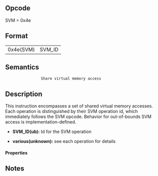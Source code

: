 <!---======================= begin_copyright_notice ============================

Copyright (c) 2019-2021 Intel Corporation

Permission is hereby granted, free of charge, to any person obtaining a copy
of this software and associated documentation files (the "Software"),
to deal in the Software without restriction, including without limitation
the rights to use, copy, modify, merge, publish, distribute, sublicense,
and/or sell copies of the Software, and to permit persons to whom
the Software is furnished to do so, subject to the following conditions:

The above copyright notice and this permission notice shall be included
in all copies or substantial portions of the Software.

THE SOFTWARE IS PROVIDED "AS IS", WITHOUT WARRANTY OF ANY KIND, EXPRESS OR
IMPLIED, INCLUDING BUT NOT LIMITED TO THE WARRANTIES OF MERCHANTABILITY,
FITNESS FOR A PARTICULAR PURPOSE AND NONINFRINGEMENT. IN NO EVENT SHALL THE
AUTHORS OR COPYRIGHT HOLDERS BE LIABLE FOR ANY CLAIM, DAMAGES OR OTHER
LIABILITY, WHETHER IN AN ACTION OF CONTRACT, TORT OR OTHERWISE, ARISING
FROM, OUT OF OR IN CONNECTION WITH THE SOFTWARE OR THE USE OR OTHER DEALINGS
IN THE SOFTWARE.

============================= end_copyright_notice ==========================-->

 

## Opcode

  SVM = 0x4e

## Format

| | |
| --- | --- |
| 0x4e(SVM) | SVM_ID | various |


## Semantics




                    Share virtual memory access

## Description


   This instruction encompasses a set of shared virtual memory accesses.  Each operation is distinguished by their SVM operation id, which immediately follows the SVM opcode.  Behavior for out-of-bounds SVM access is implementation-defined.

- **SVM_ID(ub):** Id for the SVM operation

- **various(unknown):** see each operation for details

#### Properties




## Notes


